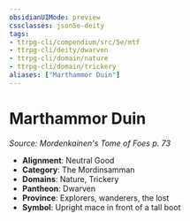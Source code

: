 ```yaml
---
obsidianUIMode: preview
cssclasses: json5e-deity
tags:
- ttrpg-cli/compendium/src/5e/mtf
- ttrpg-cli/deity/dwarven
- ttrpg-cli/domain/nature
- ttrpg-cli/domain/trickery
aliases: ["Marthammor Duin"]
---
```

# Marthammor Duin
*Source: Mordenkainen's Tome of Foes p. 73* 

- **Alignment**: Neutral Good
- **Category**: The Mordinsamman
- **Domains**: Nature, Trickery
- **Pantheon**: Dwarven
- **Province**: Explorers, wanderers, the lost
- **Symbol**: Upright mace in front of a tall boot